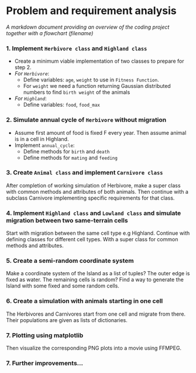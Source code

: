 # Problem and requirement analysis
*A markdown document providing an overview of the coding project together with 
a flowchart (filename)*

### 1. Implement `Herbivore class` and `Highland class`
- Create a minimum viable implementation of two classes to 
prepare for step 2.
- *For `Herbivore`*: 
    - Define variables: `age`, `weight` to use in `Fitness Function`.
    - For `weight` we need a function returning Gaussian distributed
    numbers to find `birth weight` of the animals
- *For `Highland`*: 
    - Define variables: `food`, `food_max`

### 2. Simulate annual cycle of `Herbivore` without migration
- Assume first amount of food is fixed F every year. Then
 assume animal is in a cell in Highland.
- Implement `annual_cycle`:
    - Define methods for `birth` and `death`
    - Define methods for `mating` and `feeding`

### 3. Create `Animal class` and implement `Carnivore class`
After completion of working simulation of Herbivore, make a super class
with common methods and attributes of both animals. Then continue with
a subclass Carnivore implementing specific requirements for that class.

### 4. Implement `Highland class` and `Lowland class` and simulate migration between two same-terrain cells
Start with migration between the same cell type e.g Highland. Continue with 
defining classes for different cell types. With a super class for common methods and
attributes. 

### 5. Create a semi-random coordinate system 
Make a coordinate system of the Island as a list of tuples? The outer edge is fixed
as water. The remaining cells is random? Find a way to generate the Island with
some fixed and some random cells.

### 6. Create a simulation with animals starting in one cell
The Herbivores and Carnivores start from one cell and migrate from there. Their
populations are given as lists of dictionaries.

### 7.  Plotting using matplotlib
Then visualize the corresponding PNG plots into a movie using FFMPEG. 

### 7. Further improvements...